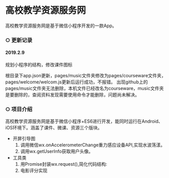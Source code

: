 # 高校教学资源服务网

高校教学资源服务网是基于微信小程序开发的一款App。
### ○ 更新记录
#### 2019.2.9
规划小程序的结构，修改课件图标

根目录下app.json更新，pages/music文件夹修改为pages/courseware文件夹，pages/welcome/welcom.js更新后运行成功，不报错。
出现github上的pages/music文件夹无法删除，本机文件已经改名为courseware，music文件夹是要删除的，查阅资料发现需要使用命令才能删除，问题尚未解决。


### ○ 项目介绍
高校教学资源服务网是基于微信小程序+ES6进行开发，能同时运行在Android、iOS环境下。涵盖了课件、微课、资源三个版块。
- 开屏引导图
    1. 调用微信wx.onAccelerometerChange重力感应设备API,实现水波荡漾。
    2. 调用wx.getUserInfo获取用户头像。
- 工具类
    1. 用Promise封装wx.request(),简化代码结构:
    2.  电影评分实现
